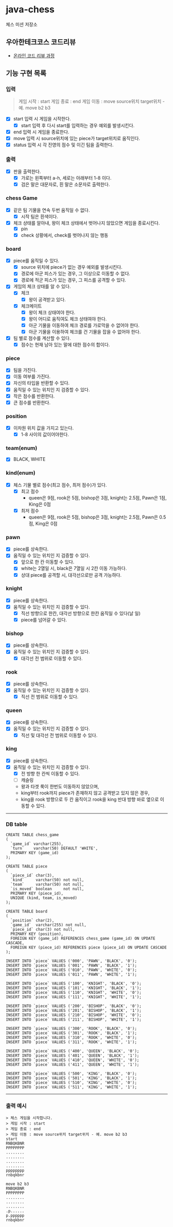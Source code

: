 # java-chess

체스 미션 저장소

## 우아한테크코스 코드리뷰

- [온라인 코드 리뷰 과정](https://github.com/woowacourse/woowacourse-docs/blob/master/maincourse/README.md)

## 기능 구현 목록

### 입력

> 게임 시작 : start
> 게임 종료 : end
> 게임 이동 : move source위치 target위치 - 예. move b2 b3
- [x] start 입력 시 게임을 시작한다.
  - [x] start 입력 후 다시 start를 입력하는 경우 예외를 발생시킨다.
- [x] end 입력 시 게임을 종료한다.
- [x] move 입력 시 source위치에 있는 piece가 target위치로 움직인다.
- [x] status 입력 시 각 진영의 점수 및 이긴 팀을 출력한다.

### 출력
- [x] 판을 출력한다.
    - [x] 가로는 왼쪽부터 a-h, 세로는 아래부터 1-8 이다.
    - [x] 검은 말은 대문자로, 흰 말은 소문자로 출력한다.

### chess Game
- [x] 같은 팀 기물을 연속 두번 움직일 수 없다.
  - [x] 시작 팀은 흰색이다.
- [x] 체크 상태를 알아내, 왕이 체크 상태에서 벗어나지 않았으면 게임을 종료시킨다.
  - [x] pin
  - [x] check 상황에서, check를 벗어나지 않는 행동

### board
- [x] piece를 움직일 수 있다.
  - [x] source 위치에 piece가 없는 경우 예외를 발생시킨다.
  - [x] 경로에 아군 피스가 있는 경우, 그 이상으로 이동할 수 없다.
  - [x] 경로에 적군 피스가 있는 경우, 그 피스를 공격할 수 있다.
- [x] 게임의 체크 상태를 알 수 있다.
  - [x] 체크
    - [x] 왕이 공격받고 있다.
  - [x] 체크메이트
    - [x] 왕이 체크 상태여야 한다.
    - [x] 왕이 어디로 움직여도 체크 상태여야 한다.
    - [x] 아군 기물을 이동하여 체크 경로를 가로막을 수 없어야 한다.
    - [x] 아군 기물을 이용하여 체크를 건 기물을 잡을 수 없어야 한다.
- [x] 팀 별로 점수를 계산할 수 있다.
  - [x] 점수는 현재 남아 있는 말에 대한 점수의 합이다.

### piece
- [x] 팀을 가진다.
- [x] 이동 여부를 가진다.
- [x] 자신의 타입을 반환할 수 있다.
- [x] 움직일 수 있는 위치인 지 검증할 수 있다.
- [x] 작은 점수를 반환한다.
- [x] 큰 점수를 반환한다.

### position
- [x] 이차원 위치 값을 가지고 있는다.
  - [x] 1-8 사이의 값이어야한다.

### team(enum)
- [x] BLACK, WHITE

### kind(enum)
- [x] 체스 기물 별로 점수(최고 점수, 최저 점수)가 있다.
  - [x] 최고 점수
    - queen은 9점, rook은 5점, bishop은 3점, knight는 2.5점, Pawn은 1점, King은 0점
  - [x] 최저 점수
    - queen은 9점, rook은 5점, bishop은 3점, knight는 2.5점, Pawn은 0.5점, King은 0점

### pawn
- [x] piece를 상속한다.
- [x] 움직일 수 있는 위치인 지 검증할 수 있다.
  - [x] 앞으로 한 칸 이동할 수 있다.
  - [x] white는 2열일 시, black은 7열일 시 2칸 이동 가능하다.
  - [x] 상대 piece를 공격할 시, 대각선으로만 공격 가능하다. 

### knight
- [x] piece를 상속한다.
- [x] 움직일 수 있는 위치인 지 검증할 수 있다.
  - [x] 직선 방향으로 한칸, 대각선 방향으로 한칸 움직일 수 있다(날 일)
  - [x] piece를 넘어갈 수 있다.

### bishop
- [x] piece를 상속한다.
- [x] 움직일 수 있는 위치인 지 검증할 수 있다.
  - [x] 대각선 전 범위로 이동할 수 있다.

### rook
- [x] piece를 상속한다.
- [x] 움직일 수 있는 위치인 지 검증할 수 있다.
  - [x] 직선 전 범위로 이동할 수 있다.

### queen
- [x] piece를 상속한다.
- [x] 움직일 수 있는 위치인 지 검증할 수 있다.
  - [x] 직선 및 대각선 전 범위로 이동할 수 있다.

### king
- [x] piece를 상속한다.
- [x] 움직일 수 있는 위치인 지 검증할 수 있다.
  - [x] 전 방향 한 칸씩 이동할 수 있다.
  - [ ] 캐슬링
  - 왕과 타겟 룩이 한번도 이동하지 않았으며, 
  - king부터 rook까지 piece가 존재하지 않고 공격받고 있지 않은 경우, 
  - king을 rook 방향으로 두 칸 움직이고 rook을 king 반대 방향 바로 옆으로 이동할 수 있다.

---

### DB table

```mysql
CREATE TABLE chess_game
(
  `game_id` varchar(255),
  `turn`    varchar(50) DEFAULT 'WHITE',
  PRIMARY KEY (game_id)
);

CREATE TABLE piece
(
  `piece_id` char(3),
  `kind`     varchar(50) not null,
  `team`     varchar(50) not null,
  `is_moved` boolean     not null,
  PRIMARY KEY (piece_id),
  UNIQUE (kind, team, is_moved)
);

CREATE TABLE board
(
  `position` char(2),
  `game_id`  varchar(255) not null,
  `piece_id` char(3) not null,
  PRIMARY KEY (position),
  FOREIGN KEY (game_id) REFERENCES chess_game (game_id) ON UPDATE CASCADE,
  FOREIGN KEY (piece_id) REFERENCES piece (piece_id) ON UPDATE CASCADE
);

INSERT INTO `piece` VALUES ('000', 'PAWN', 'BLACK', '0');
INSERT INTO `piece` VALUES ('001', 'PAWN', 'BLACK', '1');
INSERT INTO `piece` VALUES ('010', 'PAWN', 'WHITE', '0');
INSERT INTO `piece` VALUES ('011', 'PAWN', 'WHITE', '1');

INSERT INTO `piece` VALUES ('100', 'KNIGHT', 'BLACK', '0');
INSERT INTO `piece` VALUES ('101', 'KNIGHT', 'BLACK', '1');
INSERT INTO `piece` VALUES ('110', 'KNIGHT', 'WHITE', '0');
INSERT INTO `piece` VALUES ('111', 'KNIGHT', 'WHITE', '1');

INSERT INTO `piece` VALUES ('200', 'BISHOP', 'BLACK', '0');
INSERT INTO `piece` VALUES ('201', 'BISHOP', 'BLACK', '1');
INSERT INTO `piece` VALUES ('210', 'BISHOP', 'WHITE', '0');
INSERT INTO `piece` VALUES ('211', 'BISHOP', 'WHITE', '1');

INSERT INTO `piece` VALUES ('300', 'ROOK', 'BLACK', '0');
INSERT INTO `piece` VALUES ('301', 'ROOK', 'BLACK', '1');
INSERT INTO `piece` VALUES ('310', 'ROOK', 'WHITE', '0');
INSERT INTO `piece` VALUES ('311', 'ROOK', 'WHITE', '1');

INSERT INTO `piece` VALUES ('400', 'QUEEN', 'BLACK', '0');
INSERT INTO `piece` VALUES ('401', 'QUEEN', 'BLACK', '1');
INSERT INTO `piece` VALUES ('410', 'QUEEN', 'WHITE', '0');
INSERT INTO `piece` VALUES ('411', 'QUEEN', 'WHITE', '1');

INSERT INTO `piece` VALUES ('500', 'KING', 'BLACK', '0');
INSERT INTO `piece` VALUES ('501', 'KING', 'BLACK', '1');
INSERT INTO `piece` VALUES ('510', 'KING', 'WHITE', '0');
INSERT INTO `piece` VALUES ('511', 'KING', 'WHITE', '1');
```

---

### 출력 예시

```
> 체스 게임을 시작합니다.
> 게임 시작 : start
> 게임 종료 : end
> 게임 이동 : move source위치 target위치 - 예. move b2 b3
start
RNBQKBNR
PPPPPPPP
........
........
........
........
pppppppp
rnbqkbnr

move b2 b3
RNBQKBNR
PPPPPPPP
........
........
........
.p......
p.pppppp
rnbqkbnr

```
